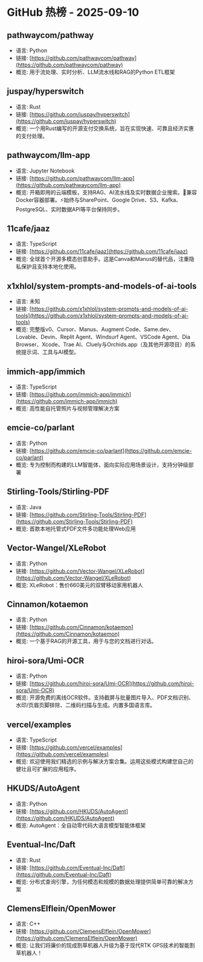# GitHub 热榜 - 2025-09-10

## pathwaycom/pathway
- 语言: Python
- 链接: [https://github.com/pathwaycom/pathway](https://github.com/pathwaycom/pathway)
- 概览: 用于流处理、实时分析、LLM流水线和RAG的Python ETL框架

## juspay/hyperswitch
- 语言: Rust
- 链接: [https://github.com/juspay/hyperswitch](https://github.com/juspay/hyperswitch)
- 概览: 一个用Rust编写的开源支付交换系统，旨在实现快速、可靠且经济实惠的支付处理。

## pathwaycom/llm-app
- 语言: Jupyter Notebook
- 链接: [https://github.com/pathwaycom/llm-app](https://github.com/pathwaycom/llm-app)
- 概览: 开箱即用的云端模板，支持RAG、AI流水线及实时数据企业搜索。🐳兼容Docker容器部署。⚡始终与SharePoint、Google Drive、S3、Kafka、PostgreSQL、实时数据API等平台保持同步。

## 11cafe/jaaz
- 语言: TypeScript
- 链接: [https://github.com/11cafe/jaaz](https://github.com/11cafe/jaaz)
- 概览: 全球首个开源多模态创意助手。这是Canva和Manus的替代品，注重隐私保护且支持本地化使用。

## x1xhlol/system-prompts-and-models-of-ai-tools
- 语言: 未知
- 链接: [https://github.com/x1xhlol/system-prompts-and-models-of-ai-tools](https://github.com/x1xhlol/system-prompts-and-models-of-ai-tools)
- 概览: 完整版v0、Cursor、Manus、Augment Code、Same.dev、Lovable、Devin、Replit Agent、Windsurf Agent、VSCode Agent、Dia Browser、Xcode、Trae AI、Cluely与Orchids.app（及其他开源项目）的系统提示词、工具与AI模型。

## immich-app/immich
- 语言: TypeScript
- 链接: [https://github.com/immich-app/immich](https://github.com/immich-app/immich)
- 概览: 高性能自托管照片与视频管理解决方案

## emcie-co/parlant
- 语言: Python
- 链接: [https://github.com/emcie-co/parlant](https://github.com/emcie-co/parlant)
- 概览: 专为控制而构建的LLM智能体，面向实际应用场景设计，支持分钟级部署

## Stirling-Tools/Stirling-PDF
- 语言: Java
- 链接: [https://github.com/Stirling-Tools/Stirling-PDF](https://github.com/Stirling-Tools/Stirling-PDF)
- 概览: 首款本地托管式PDF文件多功能处理Web应用

## Vector-Wangel/XLeRobot
- 语言: Python
- 链接: [https://github.com/Vector-Wangel/XLeRobot](https://github.com/Vector-Wangel/XLeRobot)
- 概览: XLeRobot：售价660美元的双臂移动家用机器人

## Cinnamon/kotaemon
- 语言: Python
- 链接: [https://github.com/Cinnamon/kotaemon](https://github.com/Cinnamon/kotaemon)
- 概览: 一个基于RAG的开源工具，用于与您的文档进行对话。

## hiroi-sora/Umi-OCR
- 语言: Python
- 链接: [https://github.com/hiroi-sora/Umi-OCR](https://github.com/hiroi-sora/Umi-OCR)
- 概览: 开源免费的离线OCR软件。支持截屏与批量图片导入、PDF文档识别、水印/页眉页脚排除、二维码扫描与生成。内置多国语言库。

## vercel/examples
- 语言: TypeScript
- 链接: [https://github.com/vercel/examples](https://github.com/vercel/examples)
- 概览: 欢迎使用我们精选的示例与解决方案合集。运用这些模式构建您自己的健壮且可扩展的应用程序。

## HKUDS/AutoAgent
- 语言: Python
- 链接: [https://github.com/HKUDS/AutoAgent](https://github.com/HKUDS/AutoAgent)
- 概览: AutoAgent：全自动零代码大语言模型智能体框架

## Eventual-Inc/Daft
- 语言: Rust
- 链接: [https://github.com/Eventual-Inc/Daft](https://github.com/Eventual-Inc/Daft)
- 概览: 分布式查询引擎，为任何模态和规模的数据处理提供简单可靠的解决方案

## ClemensElflein/OpenMower
- 语言: C++
- 链接: [https://github.com/ClemensElflein/OpenMower](https://github.com/ClemensElflein/OpenMower)
- 概览: 让我们将廉价的现成割草机器人升级为基于现代RTK GPS技术的智能割草机器人！

